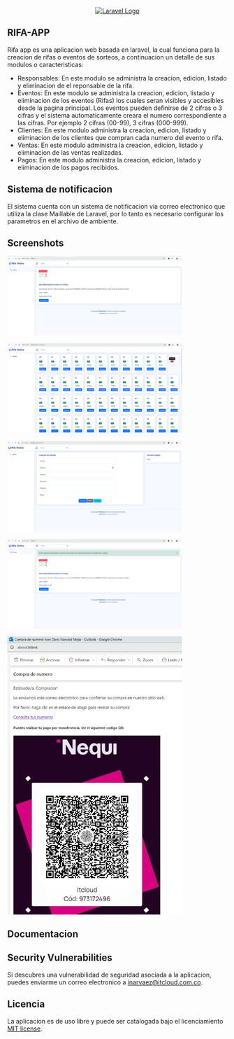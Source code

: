 <p align="center"><a href="https://laravel.com" target="_blank"><img src="https://raw.githubusercontent.com/laravel/art/master/logo-lockup/5%20SVG/2%20CMYK/1%20Full%20Color/laravel-logolockup-cmyk-red.svg" width="400" alt="Laravel Logo"></a></p>


## RIFA-APP

Rifa app es una aplicacion web basada en laravel, la cual funciona para la creacion de rifas o eventos de sorteos, a continuacion un detalle de sus modulos o caracteristicas:

- Responsables: En este modulo se administra la creacion, edicion, listado y eliminacion de el reponsable de la rifa.
- Eventos: En este modulo se administra la creacion, edicion, listado y eliminacion de los eventos (Rifas) los cuales seran visibles y accesibles desde la pagina principal. Los eventos pueden definirse de 2 cifras o 3 cifras y el sistema automaticamente creara el numero correspondiente a las cifras. Por ejemplo 2 cifras (00-99), 3 cifras (000-999).
- Clientes: En este modulo administra la creacion, edicion, listado y eliminacion de los clientes que compran cada numero del evento o rifa.
- Ventas: En este modulo administra la creacion, edicion, listado y eliminacion de las ventas realizadas.
- Pagos: En este modulo administra la creacion, edicion, listado y eliminacion de los pagos recibidos.
  

## Sistema de notificacion

El sistema cuenta con un sistema de notificacion via correo electronico que utiliza la clase Maillable de Laravel, por lo tanto es necesario configurar los parametros en el archivo de ambiente. 

## Screenshots
<p><img src="/images/Home.png" width="400" alt="Pagina Principal" width="400" style="transition: transform 0.3s; cursor: pointer;" onmouseover="this.style.transform='scale(1.1)'" onmouseout="this.style.transform='scale(1)'"></p>
<p><img src="/images/ListaNumero.png" width="400" alt="Listado de numeros disponibles" width="400" style="transition: transform 0.3s; cursor: pointer;" onmouseover="this.style.transform='scale(1.1)'" onmouseout="this.style.transform='scale(1)'"></p>
<p><img src="/images/VentaOnline.png" width="400" alt="Venta de numero y registro de cliente" width="400" style="transition: transform 0.3s; cursor: pointer;" onmouseover="this.style.transform='scale(1.1)'" onmouseout="this.style.transform='scale(1)'"></p>
<p><img src="/images/PostVenta.png" width="400" alt="Finalizacion de la venta" width="400" style="transition: transform 0.3s; cursor: pointer;" onmouseover="this.style.transform='scale(1.1)'" onmouseout="this.style.transform='scale(1)'"></p>
<p><img src="/images/Notificacion.png" width="400" alt="Correo de notificacion de venta." width="400" style="transition: transform 0.3s; cursor: pointer;" onmouseover="this.style.transform='scale(1.1)'" onmouseout="this.style.transform='scale(1)'"></p>


## Documentacion


## Security Vulnerabilities

Si descubres una vulnerabilidad de seguridad asociada a la aplicacion, puedes enviarme un correo electronico a [inarvaez@itcloud.com.co](mailto:inarvaez@itcloud.com.co).

## Licencia

La aplicacion es de uso libre y puede ser catalogada bajo el licenciamiento [MIT license](https://opensource.org/licenses/MIT).

